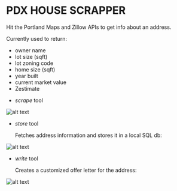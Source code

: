 # PDX HOUSE SCRAPPER

Hit the Portland Maps and Zillow APIs to get info about an address.

Currently used to return:
- owner name
- lot size (sqft)
- lot zoning code
- home size (sqft)
- year built
- current market value
- Zestimate

* *scrape* tool

![alt text](https://github.com/simonfoucher/pdx_house_scrapper/blob/main/scrape_screenshot.png)

* *store* tool

  Fetches address information and stores it in a local SQL db:

![alt text](https://github.com/simonfoucher/pdx_house_scrapper/blob/main/store_screenshot.png)

* *write* tool

  Creates a customized offer letter for the address:

![alt text](https://github.com/simonfoucher/pdx_house_scrapper/blob/main/write_screenshot.png)
